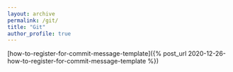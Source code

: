 ```yaml
---
layout: archive
permalink: /git/
title: "Git"
author_profile: true
---
```


[how-to-register-for-commit-message-template]({% post_url 2020-12-26-how-to-register-for-commit-message-template %})
